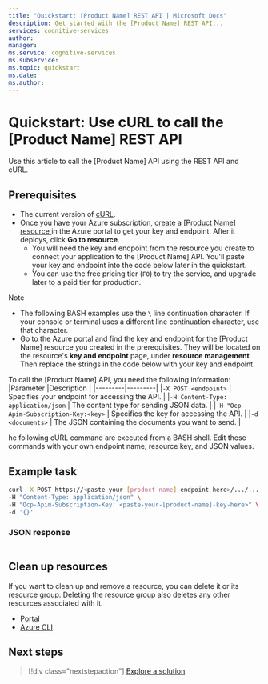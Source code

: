 ```yaml
---
title: "Quickstart: [Product Name] REST API | Microsoft Docs"
description: Get started with the [Product Name] REST API...
services: cognitive-services
author: 
manager: 
ms.service: cognitive-services
ms.subservice: 
ms.topic: quickstart
ms.date: 
ms.author: 
---
```


# Quickstart: Use cURL to call the [Product Name] REST API

Use this article to call the [Product Name] API using the REST API and cURL.

## Prerequisites

* The current version of [cURL](https://curl.haxx.se/).
* Once you have your Azure subscription, <a href="https://ms.portal.azure.com/#create/Microsoft.CognitiveServicesTextAnalytics"  title="Create a [Product Name] resource"  target="_blank">create a [Product Name] resource <span class="docon docon-navigate-external x-hidden-focus"></span></a> in the Azure portal to get your key and endpoint. After it deploys, click **Go to resource**.
    * You will need the key and endpoint from the resource you create to connect your application to the [Product Name] API. You'll paste your key and endpoint into the code below later in the quickstart.
    * You can use the free pricing tier (`F0`) to try the service, and upgrade later to a paid tier for production.

> [!NOTE]
> * The following BASH examples use the `\` line continuation character. If your console or terminal uses a different line continuation character, use that character.
> * Go to the Azure portal and find the key and endpoint for the [Product Name] resource you created in the prerequisites. They will be located on the resource's **key and endpoint** page, under **resource management**. Then replace the strings in the code below with your key and endpoint.

<!-- remember to change the cURL parameters to work with your service. -->

To call the [Product Name] API, you need the following information:
|Parameter  |Description  |
|---------|---------|
|`-X POST <endpoint>`     | Specifies your endpoint for accessing the API.        |
|`-H Content-Type: application/json`     | The content type for sending JSON data.          |
|`-H "Ocp-Apim-Subscription-Key:<key>`    | Specifies the key for accessing the API.        |
|`-d <documents>`     | The JSON containing the documents you want to send.         |

he following cURL command are executed from a BASH shell. Edit these commands with your own endpoint name, resource key, and JSON values.

## Example task

<!-- remember to change the example cURL command to work with your service. -->

```bash
curl -X POST https://<paste-your-[product-name]-endpoint-here>/.../... \
-H "Content-Type: application/json" \
-H "Ocp-Apim-Subscription-Key: <paste-your-[product-name]-key-here>" \
-d '{}'
```

### JSON response

```json

```

## Clean up resources

If you want to clean up and remove a resource, you can delete it or its resource group. Deleting the resource group also deletes any other resources associated with it.

* [Portal](https://docs.microsoft.com/azure/cognitive-services/cognitive-services-apis-create-account#clean-up-resources)
* [Azure CLI](https://docs.microsoft.com/azure/cognitive-services/cognitive-services-apis-create-account-cli#clean-up-resources)

## Next steps

> [!div class="nextstepaction"]
>[Explore a solution](https://docs.microsoft.com/azure/cognitive-services/text-analytics/text-analytics-user-scenarios#analyze-recorded-inbound-customer-calls)
